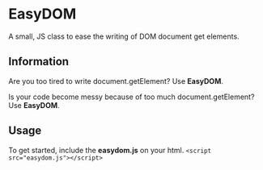 # EasyDOM
A small, JS class to ease the writing of DOM document get elements.
## Information
Are you too tired to write document.getElement? Use **EasyDOM**.

Is your code become messy because of too much document.getElement? Use **EasyDOM**.

## Usage
To get started, include the **easydom.js** on your html.
```<script src="easydom.js"></script>```
